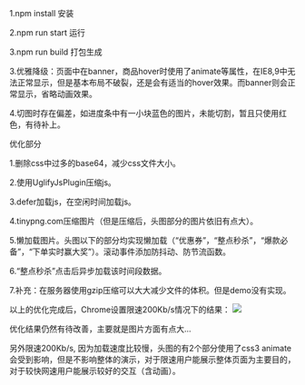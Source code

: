 1.npm install 安装

2.npm run start 运行

3.npm run build 打包生成

3.优雅降级：页面中在banner，商品hover时使用了animate等属性，在IE8,9中无法正常显示，但是基本布局不破裂，还是会有适当的hover效果。而banner则会正常显示，省略动画效果。

4.切图时存在偏差，如进度条中有一小块蓝色的图片，未能切割，暂且只使用红色，有待补上。


优化部分

1.删除css中过多的base64，减少css文件大小。

2.使用UglifyJsPlugin压缩js。

3.defer加载js，在空闲时间加载js。

4.tinypng.com压缩图片（但是压缩后，头图部分的图片依旧有点大）。

5.懒加载图片。头图以下的部分均实现懒加载（“优惠券”，“整点秒杀”，“爆款必备”，“下单实时赢大奖”）。滚动事件添加防抖动、防节流函数。

6.“整点秒杀”点击后异步加载该时间段数据。

7.补充：在服务器使用gzip压缩可以大大减少文件的体积。但是demo没有实现。


以上的优化完成后，Chrome设置限速200Kb/s情况下的结果：
![](/Users/leechingyin/Sites/JD/app/images/optimizeResult.jpg)

优化结果仍然有待改善，主要就是图片方面有点大...

另外限速200Kb/s, 因为加载速度比较慢，头图的有2个部分使用了css3 animate会受到影响，但是不影响整体的演示，对于限速用户能展示整体页面为主要目的，对于较快网速用户能展示较好的交互（含动画）。








